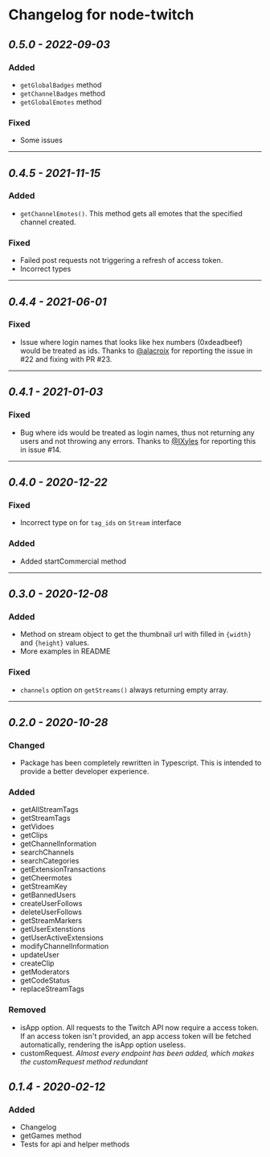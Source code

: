 # Changelog for node-twitch

## *0.5.0 - 2022-09-03* 

### Added

 - `getGlobalBadges` method
 - `getChannelBadges` method
 - `getGlobalEmotes` method

### Fixed

 - Some issues

---

## *0.4.5 - 2021-11-15*

### Added

 - `getChannelEmotes()`. This method gets all emotes that the specified channel created.

### Fixed

 - Failed post requests not triggering a refresh of access token.
 - Incorrect types

---

## *0.4.4 - 2021-06-01*

### Fixed
  - Issue where login names that looks like hex numbers (0xdeadbeef) would be treated as ids. Thanks to [@alacroix](https://github.com/alacroix) for reporting the issue in #22 and fixing with PR #23.

---

## *0.4.1 - 2021-01-03*

### Fixed
  - Bug where ids would be treated as login names, thus not returning any users and not throwing any errors. Thanks to [@IXyles](https://github.com/iXyles) for reporting this in issue #14.

---

## *0.4.0 - 2020-12-22*

### Fixed
  - Incorrect type on for `tag_ids` on `Stream` interface

### Added
  - Added startCommercial method

---

## *0.3.0 - 2020-12-08*

### Added
  - Method on stream object to get the thumbnail url with filled in `{width}` and `{height}` values.
  - More examples in README

### Fixed
  - `channels` option on `getStreams()` always returning empty array.

---

## *0.2.0 - 2020-10-28*

### Changed
  - Package has been completely rewritten in Typescript. This is intended to provide a better developer experience.

### Added
  - getAllStreamTags
  - getStreamTags
  - getVidoes
  - getClips
  - getChannelInformation
  - searchChannels
  - searchCategories
  - getExtensionTransactions
  - getCheermotes
  - getStreamKey
  - getBannedUsers
  - createUserFollows
  - deleteUserFollows
  - getStreamMarkers
  - getUserExtenstions
  - getUserActiveExtensions
  - modifyChannelInformation
  - updateUser
  - createClip
  - getModerators
  - getCodeStatus
  - replaceStreamTags

### Removed
  - isApp option. All requests to the Twitch API now require a access token. If an access token isn't provided, an app access token will be fetched automatically, rendering the isApp option useless.
  - customRequest. *Almost every endpoint has been added, which makes the customRequest method redundant*

## *0.1.4 - 2020-02-12*

### Added
 - Changelog
 - getGames method
 - Tests for api and helper methods